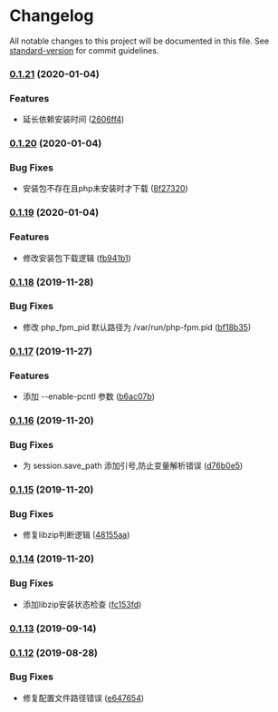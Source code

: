 # Changelog

All notable changes to this project will be documented in this file. See [standard-version](https://github.com/conventional-changelog/standard-version) for commit guidelines.

### [0.1.21](https://github.com/daixijun/ansible-role-php/compare/v0.1.20...v0.1.21) (2020-01-04)


### Features

* 延长依赖安装时间 ([2606ff4](https://github.com/daixijun/ansible-role-php/commit/2606ff4ef93c51a0cfb56a28397beb42f4c05584))

### [0.1.20](https://github.com/daixijun/ansible-role-php/compare/v0.1.19...v0.1.20) (2020-01-04)


### Bug Fixes

* 安装包不存在且php未安装时才下载 ([8f27320](https://github.com/daixijun/ansible-role-php/commit/8f27320dcedfbeb93ebf92d30fce89fa801438be))

### [0.1.19](https://github.com/daixijun/ansible-role-php/compare/v0.1.18...v0.1.19) (2020-01-04)


### Features

* 修改安装包下载逻辑 ([fb941b1](https://github.com/daixijun/ansible-role-php/commit/fb941b10ed95bf1c8d2ca06c8ee5425b95872423))

### [0.1.18](https://github.com/daixijun/ansible-role-php/compare/v0.1.17...v0.1.18) (2019-11-28)


### Bug Fixes

* 修改 php_fpm_pid 默认路径为 /var/run/php-fpm.pid ([bf18b35](https://github.com/daixijun/ansible-role-php/commit/bf18b355396bc55746557955753304c8f624f847))

### [0.1.17](https://github.com/daixijun/ansible-role-php/compare/v0.1.16...v0.1.17) (2019-11-27)


### Features

* 添加 --enable-pcntl 参数 ([b6ac07b](https://github.com/daixijun/ansible-role-php/commit/b6ac07bc20e5826316fab904d5c14e35488e4d49))

### [0.1.16](https://github.com/daixijun/ansible-role-php/compare/v0.1.15...v0.1.16) (2019-11-20)


### Bug Fixes

* 为 session.save_path 添加引号,防止变量解析错误 ([d76b0e5](https://github.com/daixijun/ansible-role-php/commit/d76b0e515458dc556e3f5d5a5e05d8be466166a6))

### [0.1.15](https://github.com/daixijun/ansible-role-php/compare/v0.1.14...v0.1.15) (2019-11-20)


### Bug Fixes

* 修复libzip判断逻辑 ([48155aa](https://github.com/daixijun/ansible-role-php/commit/48155aae9ef6ea106f9b5e16f60ee6a7ff62df86))

### [0.1.14](https://github.com/daixijun/ansible-role-php/compare/v0.1.13...v0.1.14) (2019-11-20)


### Bug Fixes

* 添加libzip安装状态检查 ([fc153fd](https://github.com/daixijun/ansible-role-php/commit/fc153fd5a3844b465278a3f27cfdafc5fa5187c0))

### [0.1.13](https://github.com/daixijun/ansible-role-php/compare/v0.1.12...v0.1.13) (2019-09-14)

### [0.1.12](https://github.com/daixijun/ansible-role-php/compare/v0.1.11...v0.1.12) (2019-08-28)


### Bug Fixes

* 修复配置文件路径错误 ([e647654](https://github.com/daixijun/ansible-role-php/commit/e647654))
